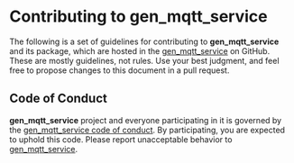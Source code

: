 # Contributing to gen_mqtt_service

The following is a set of guidelines for contributing to **gen_mqtt_service** and its package, which are hosted in the [gen_mqtt_service](https://github.com/vroncevic/gen_mqtt_service) on GitHub. These are mostly guidelines, not rules. Use your best judgment, and feel free to propose changes to this document in a pull request.

## Code of Conduct

**gen_mqtt_service** project and everyone participating in it is governed by the [gen_mqtt_service code of conduct](CODE_OF_CONDUCT.md). By participating, you are expected to uphold this code. Please report unacceptable behavior to [gen_mqtt_service](mailto:elektron.ronca@gmail.com).
